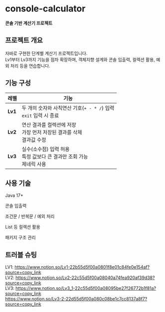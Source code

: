 # console-calculator
**콘솔 기반 계산기 프로젝트**



## 프로젝트 개요

자바로 구현한 단계별 계산기 프로젝트입니다.  
Lv1부터 Lv3까지 기능을 점차 확장하며, 객체지향 설계와 콘솔 입출력, 컬렉션 활용, 예외 처리 등을 연습합니다.



## 기능 구성

| 레벨 | 기능 |
|------|------|
| **Lv1** | 두 개의 숫자와 사칙연산 기호(`+ - * /`) 입력<br> `exit` 입력 시 종료 |
| **Lv2** | 연산 결과를 컬렉션에 저장<br> 가장 먼저 저장된 결과를 삭제<br>  결과값 수정 |
| **Lv3** | 실수(소수점) 입력 허용<br> 특정 값보다 큰 결과만 조회 가능<br> 제네릭 사용 |



## 사용 기술
Java 17+

콘솔 입출력

조건문 / 반복문 / 예외 처리

List 등 컬렉션 활용

패키지 구조 관리

## 트러블 슈팅
LV1: https://www.notion.so/Lv1-22b55d5f00a0801f8e01c84fe0e154af?source=copy_link<br>
LV2: https://www.notion.so/Lv2-22c55d5f00a08040a74fea920af39d38?source=copy_link<br>
LV3: https://www.notion.so/Lv3_1-22c55d5f00a08095be27f26772b1f81a?source=copy_link<br>
     https://www.notion.so/Lv3-2-22d55d5f00a080c08be1c7cc8137a8f7?source=copy_link
